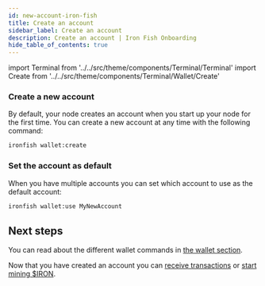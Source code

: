 ```yaml
---
id: new-account-iron-fish
title: Create an account
sidebar_label: Create an account
description: Create an account | Iron Fish Onboarding
hide_table_of_contents: true
---
```


import Terminal from '../../src/theme/components/Terminal/Terminal'
import Create from '../../src/theme/components/Terminal/Wallet/Create'

### Create a new account

By default, your node creates an account when you start up your node for the first time. You can create a new account at any time with the following command:

```sh
ironfish wallet:create
```

<Terminal command={Create} />

### Set the account as default
When you have multiple accounts you can set which account to use as the default account:
```sh
ironfish wallet:use MyNewAccount
```

## Next steps

You can read about the different wallet commands in [the wallet section](wallet.md).

Now that you have created an account you can [receive transactions](transactions.md#receive-a-transaction) or [start mining $IRON](mine.md).

